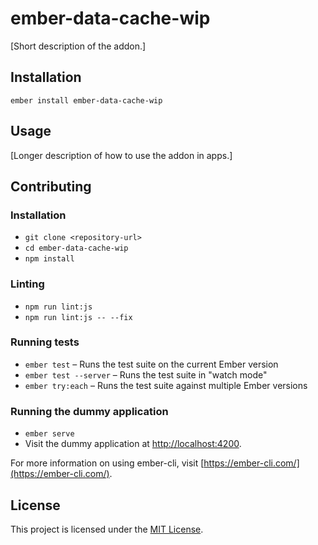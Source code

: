ember-data-cache-wip
==============================================================================

[Short description of the addon.]

Installation
------------------------------------------------------------------------------

```
ember install ember-data-cache-wip
```


Usage
------------------------------------------------------------------------------

[Longer description of how to use the addon in apps.]


Contributing
------------------------------------------------------------------------------

### Installation

* `git clone <repository-url>`
* `cd ember-data-cache-wip`
* `npm install`

### Linting

* `npm run lint:js`
* `npm run lint:js -- --fix`

### Running tests

* `ember test` – Runs the test suite on the current Ember version
* `ember test --server` – Runs the test suite in "watch mode"
* `ember try:each` – Runs the test suite against multiple Ember versions

### Running the dummy application

* `ember serve`
* Visit the dummy application at [http://localhost:4200](http://localhost:4200).

For more information on using ember-cli, visit [https://ember-cli.com/](https://ember-cli.com/).

License
------------------------------------------------------------------------------

This project is licensed under the [MIT License](LICENSE.md).
